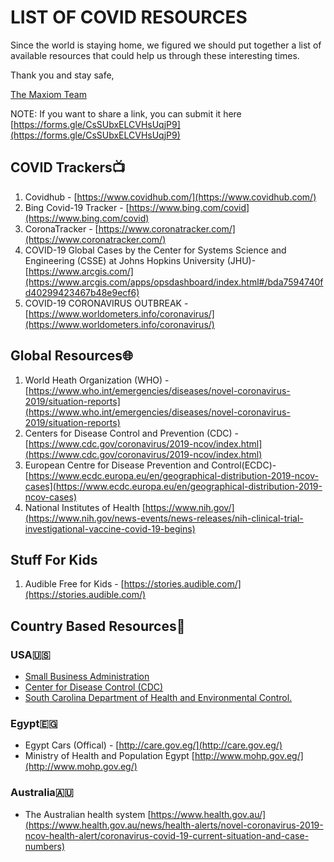 

# LIST OF COVID RESOURCES
Since the world is staying home, we figured we should put together a list of available resources that could help us through these interesting times.

Thank you and stay safe,

[The Maxiom Team](http://www.maxiomtech.com)

NOTE: If you want to share a link, you can submit it here [https://forms.gle/CsSUbxELCVHsUqjP9](https://forms.gle/CsSUbxELCVHsUqjP9)

## COVID Trackers📺
1. Covidhub - [https://www.covidhub.com/](https://www.covidhub.com/)
2. Bing Covid-19 Tracker - [https://www.bing.com/covid](https://www.bing.com/covid)
3. CoronaTracker - [https://www.coronatracker.com/](https://www.coronatracker.com/)
4. COVID-19 Global Cases by the Center for Systems Science and Engineering (CSSE) at Johns Hopkins University (JHU)- [https://www.arcgis.com/](https://www.arcgis.com/apps/opsdashboard/index.html#/bda7594740fd40299423467b48e9ecf6)
5. COVID-19 CORONAVIRUS OUTBREAK - [https://www.worldometers.info/coronavirus/](https://www.worldometers.info/coronavirus/)

## Global Resources🌐
1. World Heath Organization (WHO) - [https://www.who.int/emergencies/diseases/novel-coronavirus-2019/situation-reports](https://www.who.int/emergencies/diseases/novel-coronavirus-2019/situation-reports)
2. Centers for Disease Control and Prevention (CDC)  - [https://www.cdc.gov/coronavirus/2019-ncov/index.html](https://www.cdc.gov/coronavirus/2019-ncov/index.html)
3. European Centre for Disease Prevention and Control(ECDC)- [https://www.ecdc.europa.eu/en/geographical-distribution-2019-ncov-cases](https://www.ecdc.europa.eu/en/geographical-distribution-2019-ncov-cases)
4. National Institutes of Health [https://www.nih.gov/](https://www.nih.gov/news-events/news-releases/nih-clinical-trial-investigational-vaccine-covid-19-begins)


## Stuff For Kids
1. Audible Free for Kids - [https://stories.audible.com/](https://stories.audible.com/)



## Country Based Resources🎌
### USA🇺🇸
- [Small Business Administration](https://www.sba.gov/)
-  [Center for Disease Control (CDC)](http://www.cdc.gov)
- [South Carolina Department of Health and Environmental Control.](https://www.scdhec.gov/infectious-diseases/viruses/coronavirus-disease-2019-covid-19)

### Egypt🇪🇬
 - Egypt Cars (Offical) - [http://care.gov.eg/](http://care.gov.eg/)
 - Ministry of Health and Population Egypt [http://www.mohp.gov.eg/](http://www.mohp.gov.eg/)
 
 
### Australia🇦🇺
 - The Australian health system [https://www.health.gov.au/](https://www.health.gov.au/news/health-alerts/novel-coronavirus-2019-ncov-health-alert/coronavirus-covid-19-current-situation-and-case-numbers)

 



